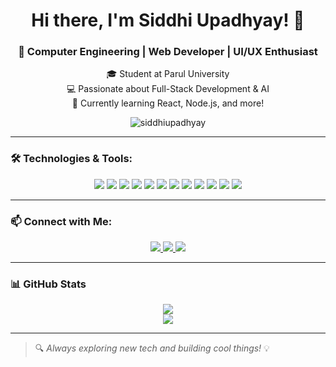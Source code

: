 <h1 align="center">Hi there, I'm Siddhi Upadhyay! 👋</h1>

<h3 align="center">🚀 Computer Engineering | Web Developer | UI/UX Enthusiast</h3>

<p align="center">
🎓 Student at Parul University <br/>
💻 Passionate about Full-Stack Development & AI <br/>
🌱 Currently learning React, Node.js, and more!
</p>

<p align="center">
  <img src="https://komarev.com/ghpvc/?username=siddhiupadhyay23&label=Profile%20views&color=0e75b6&style=flat" alt="siddhiupadhyay" />
</p>

---

### 🛠️ Technologies & Tools:

<p align="center">
  <img src="https://img.icons8.com/color/48/000000/c-programming.png"/>
  <img src="https://img.icons8.com/color/48/000000/python.png"/>
  <img src="https://img.icons8.com/color/48/000000/html-5.png"/>
  <img src="https://img.icons8.com/color/48/000000/css3.png"/>
  <img src="https://img.icons8.com/color/48/000000/javascript.png"/>
  <img src="https://img.icons8.com/officel/48/react.png"/>
  <img src="https://img.icons8.com/color/48/000000/nodejs.png"/>
  <img src="https://img.icons8.com/color/48/000000/mongodb.png"/>
  <img src="https://img.icons8.com/color/48/000000/linux.png"/>
  <img src="https://img.icons8.com/color/48/000000/git.png"/>
  <img src="https://img.icons8.com/ios-glyphs/48/000000/github.png"/>
  <img src="https://img.icons8.com/color/48/000000/visual-studio-code-2019.png"/>
</p>

---

### 📫 Connect with Me:

<p align="center">
  <a href="[https://www.linkedin.com/in/siddhi-upadhyay-392383304/"]target="_blank">
    <img src="https://img.icons8.com/color/48/000000/linkedin.png"/>
  </a>
  <a href="https://github.com/siddhiupadhyay23" target="_blank">
    <img src="https://img.icons8.com/ios-glyphs/48/ffffff/github.png"/>
  </a>
  <a href="mailto:siddhiup06@gmail.com" target="_blank">
    <img src="https://img.icons8.com/color/48/000000/gmail.png"/>
  </a>
</p>

---

### 📊 GitHub Stats

<p align="center">
  <img src="https://github-readme-stats.vercel.app/api?username=siddhiupadhyay&show_icons=true&theme=radical" />
  <br/>
  <img src="https://github-readme-stats.vercel.app/api/top-langs/?username=siddhiupadhyay&layout=compact&theme=radical" />
</p>

---

> 🔍 *Always exploring new tech and building cool things!* 💡
